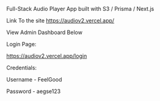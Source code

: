 Full-Stack Audio Player App built with S3 / Prisma / Next.js


Link To the site https://audiov2.vercel.app/


View Admin Dashboard Below

Login Page:

https://audiov2.vercel.app/login

Credentials:

Username - FeelGood

Password - aegse123
